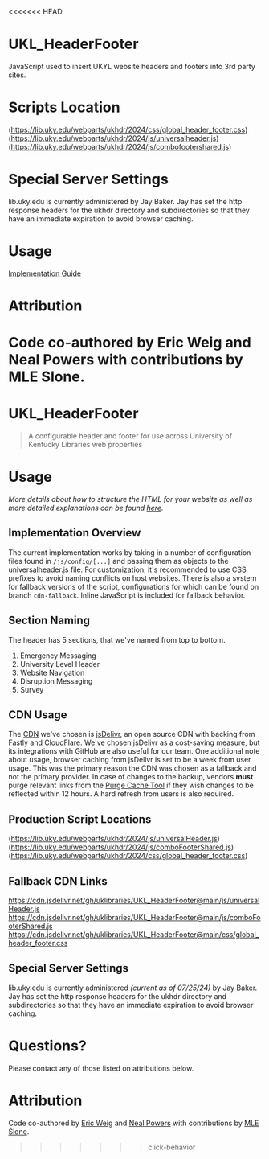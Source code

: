 <<<<<<< HEAD
# UKL_HeaderFooter
JavaScript used to insert UKYL website headers and footers into 3rd party sites.

# Scripts Location
(https://lib.uky.edu/webparts/ukhdr/2024/css/global_header_footer.css)
(https://lib.uky.edu/webparts/ukhdr/2024/js/universalheader.js)
(https://lib.uky.edu/webparts/ukhdr/2024/js/combofootershared.js)

# Special Server Settings
lib.uky.edu is currently administered by Jay Baker.
Jay has set the http response headers for the ukhdr directory and subdirectories so that they have an immediate expiration to avoid browser caching. 

# Usage
[Implementation Guide](https://lib.uky.edu/webparts/ukhdr/2024/dev/doc.html)

# Attribution
Code co-authored by Eric Weig and Neal Powers with contributions by MLE Slone.
=======
# UKL_HeaderFooter
> A configurable header and footer for use across University of Kentucky Libraries web properties

# Usage
_More details about how to structure the HTML for your website as well as more detailed explanations can be found [here](https://lib.uky.edu/webparts/ukhdr/2024/dev/doc.html)._

## Implementation Overview
The current implementation works by taking in a number of configuration files found in `/js/config/[...]` and passing them as objects to the universalheader.js file. For customization, it's recommended to use CSS prefixes to avoid naming conflicts on host websites. There is also a system for fallback versions of the script, configurations for which can be found on branch `cdn-fallback`. Inline JavaScript is included for fallback behavior.

## Section Naming
The header has 5 sections, that we've named from top to bottom.
1. Emergency Messaging
2. University Level Header
3. Website Navigation
4. Disruption Messaging
5. Survey

## CDN Usage
The [CDN](https://www.cloudflare.com/learning/cdn/what-is-a-cdn/) we've chosen is [jsDelivr](https://www.jsdelivr.com/), an open source CDN with backing from [Fastly](https://www.fastly.com/) and [CloudFlare](https://www.cloudflare.com/). We've chosen jsDelivr as a cost-saving measure, but its integrations with GitHub are also useful for our team. One additional note about usage, browser caching from jsDelivr is set to be a week from user usage. This was the primary reason the CDN was chosen as a fallback and not the primary provider. In case of changes to the backup, vendors **must** purge relevant links from the [Purge Cache Tool](https://www.jsdelivr.com/tools/purge) if they wish changes to be reflected within 12 hours. A hard refresh from users is also required.

## Production Script Locations
(https://lib.uky.edu/webparts/ukhdr/2024/js/universalHeader.js)
(https://lib.uky.edu/webparts/ukhdr/2024/js/comboFooterShared.js)
(https://lib.uky.edu/webparts/ukhdr/2024/css/global_header_footer.css)

## Fallback CDN Links
https://cdn.jsdelivr.net/gh/uklibraries/UKL_HeaderFooter@main/js/universalHeader.js
https://cdn.jsdelivr.net/gh/uklibraries/UKL_HeaderFooter@main/js/comboFooterShared.js
https://cdn.jsdelivr.net/gh/uklibraries/UKL_HeaderFooter@main/css/global_header_footer.css

## Special Server Settings
lib.uky.edu is currently administered _(current as of 07/25/24)_ by Jay Baker.
Jay has set the http response headers for the ukhdr directory and subdirectories so that they have an immediate expiration to avoid browser caching.

# Questions?
Please contact any of those listed on attributions below.

# Attribution
Code co-authored by [Eric Weig](https://github.com/libmanuk/) and [Neal Powers](https://github.com/Nealium104/) with contributions by [MLE Slone](https://github.com/cokernel/).
>>>>>>> click-behavior

